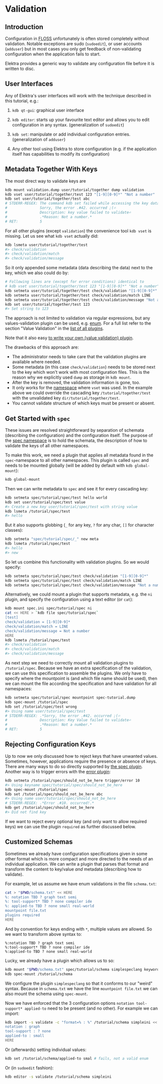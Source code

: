 # Validation #

## Introduction ##

Configuration in <abbr title="Free Linux Open Source Software">FLOSS</abbr> unfortunately is often stored
completely without validation. Notable exceptions are sudo
(`sudoedit`), or user accounts (`adduser`) but in most cases
you only get feedback of non-validating configuration when
the application fails to start.

Elektra provides a generic way to validate any configuration
file before it is written to disc.

## User Interfaces ##

Any of Elektra's user interfaces will work with the technique
described in this tutorial, e.g.:

1. `kdb qt-gui`: graphical user interface

2. `kdb editor`: starts up your favourite text editor and
    allows you to edit configuration in any syntax.
    (generalization of `sudoedit`)

3. `kdb set`: manipulate or add individual configuration
    entries.
    (generalization of `adduser`)

4. Any other tool using Elektra to store configuration
    (e.g. if the application itself has capabilities to
     modify its configuration)


## Metadata Together With Keys ##

The most direct way to validate keys are

```sh
kdb mount validation.dump user/tutorial/together dump validation
kdb vset user/tutorial/together/test 123 "[1-9][0-9]*" "Not a number"
kdb set user/tutorial/together/test abc
# STDERR-REGEX: The command kdb set failed while accessing the key database .*⏎
#               Sorry, the error .#42. occurred ;(⏎
#               Description: key value failed to validate⏎
#               .*Reason: Not a number.*
# RET:          5
```

For all other plugins (except `validation`) the convenience tool `kdb vset`
is missing. Let us see what `kdb vset` actually did:

```sh
kdb lsmeta user/tutorial/together/test
#> check/validation
#> check/validation/match
#> check/validation/message
```

So it only appended some metadata (data describing the data) next to the key,
which we also could do by:

```sh
# Following lines are (except for error conditions) identical to
# kdb vset user/tutorial/together/test 123 "[1-9][0-9]*" "Not a number"
kdb setmeta user/tutorial/together/test check/validation "[1-9][0-9]*"
kdb setmeta user/tutorial/together/test check/validation/match LINE
kdb setmeta user/tutorial/together/test check/validation/message "Not a number"
kdb set user/tutorial/together/test 123
#> Set string to 123
```

The approach is not limited to validation via regular expressions, but
any values-validation plugin can be used, e.g.  [enum](/src/plugins/enum).
For a full list refer to the section "Value Validation" in the
[list of all plugins](/src/plugins/README.md).

Note that it also easy [to write your own (value validation) plugin](/doc/tutorials/plugins.md).

The drawbacks of this approach are:

- The administrator needs to take care that the validation plugins are available
  where needed.
- Some metadata (in this case `check/validation`) needs to be stored next to
  the key which won't work with most configuration files.
  This is the reason why we explicitly used `dump` as storage in `kdb mount`.
- After the key is removed, the validation information is gone, too.
- It only works for the [namespace](/doc/tutorials/namespaces.md) where `vset` was used.
  In the example above we could override the cascading key `/tutorial/together/test`
  with the unvalidated key `dir/tutorial/together/test`.
- You cannot validate structure of which keys must be present or absent.


## Get Started with `spec` ##

These issues are resolved straightforward by separation of schemata (describing the
configuration) and the configuration itself.
The purpose of the [spec namespace](/doc/tutorials/namespaces.md) is to hold the
schemata, the description of how to validate the keys of all other namespaces.

To make this work, we need a plugin that applies all metadata found in the `spec`-namespace
to all other namespaces. This plugin is called `spec` and needs to be mounted
globally (will be added by default with `kdb global-mount`):

```sh
kdb global-mount
```

Then we can write metadata to `spec` and see it for every cascading key:

```sh
kdb setmeta spec/tutorial/spec/test hello world
kdb set user/tutorial/spec/test value
#> Create a new key user/tutorial/spec/test with string value
kdb lsmeta /tutorial/spec/test
#> hello
```

But it also supports globbing (`_` for any key, `?` for any char, `[]` for character classes):

```sh
kdb setmeta "spec/tutorial/spec/_" new meta
kdb lsmeta /tutorial/spec/test
#> hello
#> new
```

So let us combine this functionality with validation plugins.
So we would specify:

```sh
kdb setmeta spec/tutorial/spec/test check/validation "[1-9][0-9]*"
kdb setmeta spec/tutorial/spec/test check/validation/match LINE
kdb setmeta spec/tutorial/spec/test check/validation/message "Not a number"
```

Alternatively, we could mount a plugin that supports metadata,
e.g. the `ni` plugin, and specify the configuration
using a text editor (or `cat`):

```sh
kdb mount spec.ini spec/tutorial/spec ni
cat << HERE > `kdb file spec/tutorial/spec`
[test]
check/validation = [1-9][0-9]*
check/validation/match = LINE
check/validation/message = Not a number
HERE
kdb lsmeta /tutorial/spec/test
#> check/validation
#> check/validation/match
#> check/validation/message
```

As next step we need to correctly mount all validation plugins to `/tutorial/spec`.
Because we have an extra specification of the validation, we can use this
specification to assemble the plugins. We only have to specify where the
mountpoint is (and which file name should be used), then we can mount
the file according the specification and have validation for all namespaces:

```sh
kdb setmeta spec/tutorial/spec mountpoint spec-tutorial.dump
kdb spec-mount /tutorial/spec
kdb set /tutorial/spec/test wrong
#> Using name user/tutorial/spec/test
# STDERR-REGEX: .*Sorry, the error .#42. occurred ;(⏎
#               Description: Key Value failed to validate⏎
#               .*Reason: Not a number.*
# RET:          5
```

## Rejecting Configuration Keys ##

Up to now we only discussed how to reject keys that have unwanted values.
Sometimes, however, applications require the presence or absence of keys.
There are many ways to do so directly supported by [the spec plugin](/src/plugins/spec).
Another way is to trigger errors with the [error plugin](/src/plugins/error):

```sh
kdb setmeta /tutorial/spec/should_not_be_here trigger/error 10
#> Using keyname spec/tutorial/spec/should_not_be_here
kdb spec-mount /tutorial/spec
kdb set /tutorial/spec/should_not_be_here abc
#> Using name user/tutorial/spec/should_not_be_here
# STDERR-REGEX: .*Error .#10. occurred!.*
kdb get /tutorial/spec/should_not_be_here
#> Did not find key
```

If we want to reject every optional key (and only want to allow required keys)
we can use the plugin `required` as further discussed below.


## Customized Schemas ##

Sometimes we already have configuration specifications given in some other format
which is more compact and more directed to the needs of an individual application.
We can write a plugin that parses that format and transform the content to key/value
*and* metadata (describing how to validate).

For example, let us assume we have enum validations in the file `schema.txt`:

```sh
cat > "$PWD/schema.txt" << HERE
%: notation TBD ? graph text semi
%: tool-support* TBD ? none compiler ide
%: applied-to TBD ? none small real-world
mountpoint file.txt
plugins required
HERE
```

And by convention for keys ending with `*`, multiple values are allowed.
So we want to transform above syntax to:

```
%:notation TBD ? graph text semi
%:tool-support* TBD ? none compiler ide
%:applied-to TBD ? none small real-world
```

Lucky, we already have a plugin which allows us to so:

```sh
kdb mount "$PWD/schema.txt" spec/tutorial/schema simplespeclang keyword/enum=%:,keyword/assign=TBD
kdb spec-mount /tutorial/schema
```

We configure the plugin `simplespeclang` so that it conforms to our "weird" syntax.
Because in `schema.txt` we have the line `mountpoint file.txt` we can also mount the
schema using `spec-mount`.

Now we have enforced that the 3 configuration options `notation tool-support* applied-to`
need to be present (and no other). For example we can import:

```sh
kdb import -s validate -c "format=% : %" /tutorial/schema simpleini << HERE
notation : graph
tool-support : ? none
applied-to : small
HERE
```

Or (afterwards) setting individual values:

```sh
kdb set /tutorial/schema/applied-to smal # fails, not a valid enum
```

Or (in `sudoedit` fashion):

```sh
kdb editor -s validate /tutorial/schema simpleini
```
